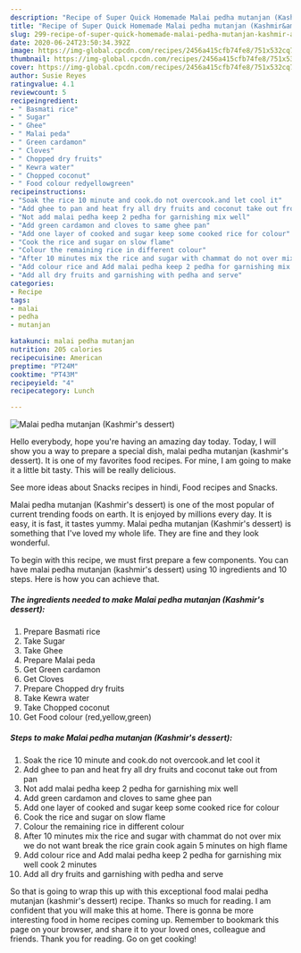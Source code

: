 ```yaml
---
description: "Recipe of Super Quick Homemade Malai pedha mutanjan (Kashmir&amp;#39;s dessert)"
title: "Recipe of Super Quick Homemade Malai pedha mutanjan (Kashmir&amp;#39;s dessert)"
slug: 299-recipe-of-super-quick-homemade-malai-pedha-mutanjan-kashmir-and-39-s-dessert
date: 2020-06-24T23:50:34.392Z
image: https://img-global.cpcdn.com/recipes/2456a415cfb74fe8/751x532cq70/malai-pedha-mutanjan-kashmirs-dessert-recipe-main-photo.jpg
thumbnail: https://img-global.cpcdn.com/recipes/2456a415cfb74fe8/751x532cq70/malai-pedha-mutanjan-kashmirs-dessert-recipe-main-photo.jpg
cover: https://img-global.cpcdn.com/recipes/2456a415cfb74fe8/751x532cq70/malai-pedha-mutanjan-kashmirs-dessert-recipe-main-photo.jpg
author: Susie Reyes
ratingvalue: 4.1
reviewcount: 5
recipeingredient:
- " Basmati rice"
- " Sugar"
- " Ghee"
- " Malai peda"
- " Green cardamon"
- " Cloves"
- " Chopped dry fruits"
- " Kewra water"
- " Chopped coconut"
- " Food colour redyellowgreen"
recipeinstructions:
- "Soak the rice 10 minute and cook.do not overcook.and let cool it"
- "Add ghee to pan and heat fry all dry fruits and coconut take out from pan"
- "Not add malai pedha keep 2 pedha for garnishing mix well"
- "Add green cardamon and cloves to same ghee pan"
- "Add one layer of cooked and sugar keep some cooked rice for colour"
- "Cook the rice and sugar on slow flame"
- "Colour the remaining rice in different colour"
- "After 10 minutes mix the rice and sugar with chammat do not over mix we do not want break the rice grain cook again 5 minutes on high flame"
- "Add colour rice and Add malai pedha keep 2 pedha for garnishing mix well cook 2 minutes"
- "Add all dry fruits and garnishing with pedha and serve"
categories:
- Recipe
tags:
- malai
- pedha
- mutanjan

katakunci: malai pedha mutanjan 
nutrition: 205 calories
recipecuisine: American
preptime: "PT24M"
cooktime: "PT43M"
recipeyield: "4"
recipecategory: Lunch

---
```



![Malai pedha mutanjan (Kashmir&#39;s dessert)](https://img-global.cpcdn.com/recipes/2456a415cfb74fe8/751x532cq70/malai-pedha-mutanjan-kashmirs-dessert-recipe-main-photo.jpg)

Hello everybody, hope you're having an amazing day today. Today, I will show you a way to prepare a special dish, malai pedha mutanjan (kashmir&#39;s dessert). It is one of my favorites food recipes. For mine, I am going to make it a little bit tasty. This will be really delicious.

See more ideas about Snacks recipes in hindi, Food recipes and Snacks.

Malai pedha mutanjan (Kashmir&#39;s dessert) is one of the most popular of current trending foods on earth. It is enjoyed by millions every day. It is easy, it is fast, it tastes yummy. Malai pedha mutanjan (Kashmir&#39;s dessert) is something that I've loved my whole life. They are fine and they look wonderful.


To begin with this recipe, we must first prepare a few components. You can have malai pedha mutanjan (kashmir&#39;s dessert) using 10 ingredients and 10 steps. Here is how you can achieve that.

<!--inarticleads1-->

##### The ingredients needed to make Malai pedha mutanjan (Kashmir&#39;s dessert):

1. Prepare  Basmati rice
1. Take  Sugar
1. Take  Ghee
1. Prepare  Malai peda
1. Get  Green cardamon
1. Get  Cloves
1. Prepare  Chopped dry fruits
1. Take  Kewra water
1. Take  Chopped coconut
1. Get  Food colour (red,yellow,green)




<!--inarticleads2-->

##### Steps to make Malai pedha mutanjan (Kashmir&#39;s dessert):

1. Soak the rice 10 minute and cook.do not overcook.and let cool it
1. Add ghee to pan and heat fry all dry fruits and coconut take out from pan
1. Not add malai pedha keep 2 pedha for garnishing mix well
1. Add green cardamon and cloves to same ghee pan
1. Add one layer of cooked and sugar keep some cooked rice for colour
1. Cook the rice and sugar on slow flame
1. Colour the remaining rice in different colour
1. After 10 minutes mix the rice and sugar with chammat do not over mix we do not want break the rice grain cook again 5 minutes on high flame
1. Add colour rice and Add malai pedha keep 2 pedha for garnishing mix well cook 2 minutes
1. Add all dry fruits and garnishing with pedha and serve




So that is going to wrap this up with this exceptional food malai pedha mutanjan (kashmir&#39;s dessert) recipe. Thanks so much for reading. I am confident that you will make this at home. There is gonna be more interesting food in home recipes coming up. Remember to bookmark this page on your browser, and share it to your loved ones, colleague and friends. Thank you for reading. Go on get cooking!
